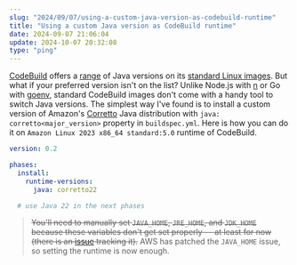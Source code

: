 ```yaml
---
slug: "2024/09/07/using-a-custom-java-version-as-codebuild-runtime"
title: "Using a custom Java version as CodeBuild runtime"
date: 2024-09-07 21:06:04
update: 2024-10-07 20:32:08
type: "ping"
---
```


[CodeBuild](https://aws.amazon.com/codebuild/) offers a [range](https://docs.aws.amazon.com/codebuild/latest/userguide/runtime-versions.html) of Java versions on its [standard Linux images](https://docs.aws.amazon.com/codebuild/latest/userguide/available-runtimes.html). But what if your preferred version isn't on the list? Unlike Node.js with [n](https://github.com/tj/n) or Go with [goenv](https://github.com/go-nv/goenv), standard CodeBuild images don't come with a handy tool to switch Java versions. The simplest way I've found is to install a custom version of Amazon's [Corretto](https://aws.amazon.com/corretto/) Java distribution with `java: corretto<major_version>` property in `buildspec.yml`. Here is how you can do it on `Amazon Linux 2023 x86_64 standard:5.0` runtime of CodeBuild.

```yaml title="buildspec.yml"
version: 0.2

phases:
  install:
    runtime-versions:
      java: corretto22

  # use Java 22 in the next phases
```

> ~~You'll need to manually set `JAVA_HOME`, `JRE_HOME`, and `JDK_HOME` because these variables don't get set properly &mdash; at least for now (there is an [issue](https://github.com/aws/aws-codebuild-docker-images/issues/738) tracking it).~~ AWS has patched the `JAVA_HOME` issue, so setting the runtime is now enough.
